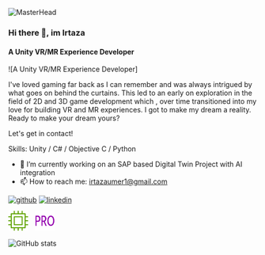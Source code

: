 ![MasterHead](https://www.questglt.com/assets/images/metaverse-img/meta-webp/banner-bg.webp)
### Hi there 👋, im Irtaza 
#### A Unity VR/MR Experience Developer
![A Unity VR/MR Experience Developer]

I've loved gaming far back as I can remember and was always intrigued by what goes on behind the curtains. This led to an early on exploration in the field of 2D and 3D game development which , over time transitioned into my love for building VR and MR experiences. 
I got to make my dream a reality. Ready to make your dream yours?

Let's get in contact!

Skills: Unity / C# / Objective C / Python 

- 🔭 I’m currently working on an SAP based Digital Twin Project with AI integration 
- 📫 How to reach me: irtazaumer1@gmail.com 


[<img src='https://cdn.jsdelivr.net/npm/simple-icons@3.0.1/icons/github.svg' alt='github' height='40'>](https://github.com/IrtazaDevs)  [<img src='https://cdn.jsdelivr.net/npm/simple-icons@3.0.1/icons/linkedin.svg' alt='linkedin' height='40'>](https://www.linkedin.com/in/iamirtazaumer/)  

<a href='https://docs.github.com/en/developers'><img src='https://raw.githubusercontent.com/acervenky/animated-github-badges/master/assets/devbadge.gif' width='40' height='40'></a> <a href='https://github.com/pricing'><img src='https://raw.githubusercontent.com/acervenky/animated-github-badges/master/assets/pro.gif' width='40' height='40'></a> 

![GitHub stats](https://github-readme-stats.vercel.app/api?username=IrtazaDevs&show_icons=true)  

